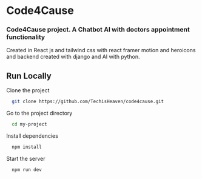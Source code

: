 # Code4Cause

### Code4Cause project. A Chatbot AI with doctors appointment functionality

Created in React js and tailwind css with react framer motion and heroicons and backend created with django and AI with python.

## Run Locally

Clone the project

```bash
  git clone https://github.com/TechisHeaven/code4cause.git
```

Go to the project directory

```bash
  cd my-project
```

Install dependencies

```bash
  npm install
```

Start the server

```bash
  npm run dev
```
